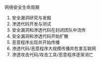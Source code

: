网络安全生命周期
1. 安全漏洞研究与发掘
2. 渗透代码开发与测试
3. 安全漏洞和渗透代码在封闭团队中流传
4. 安全漏洞和渗透代码开始扩散
5. 恶意程序出现并开始传播
6. 渗透代码/恶意程序大规模传播并危害互联网
7. 渗透攻击代码/攻击工具/恶意程序逐渐消亡